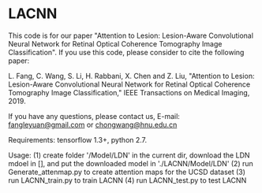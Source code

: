 # LACNN

This code is for our paper "Attention to Lesion: Lesion-Aware Convolutional Neural Network for Retinal Optical Coherence Tomography Image Classification". If you use this code, please consider to cite the following paper:

L. Fang, C. Wang, S. Li, H. Rabbani, X. Chen and Z. Liu, "Attention to Lesion: Lesion-Aware Convolutional Neural Network for Retinal Optical Coherence Tomography Image Classification," IEEE Transactions on Medical Imaging, 2019.

If you have any questions, please contact us, E-mail: fangleyuan@gmail.com or chongwang@hnu.edu.cn

Requirements: tensorflow 1.3+, python 2.7.

Usage:
(1) create folder '/Model/LDN' in the current dir, download the LDN mdoel in [], and put the downloaded model in './LACNN/Model/LDN'
(2) run Generate_attenmap.py to create attention maps for the UCSD dataset
(3) run LACNN_train.py to train LACNN
(4) run LACNN_test.py to test LACNN

